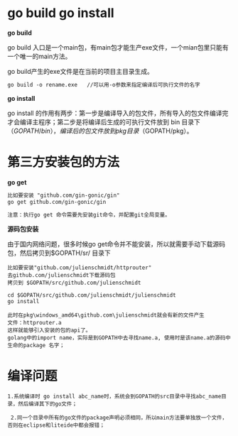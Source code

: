 # go build go install

**go build**

go build 入口是一个main包，有main包才能生产exe文件，一个mian包里只能有一个唯一的main方法。

go build产生的exe文件是在当前的项目主目录生成。

```html
go build -o rename.exe   //可以用-o参数来指定编译后可执行文件的名字
```



**go install**

go install 的作用有两步：第一步是编译导入的包文件，所有导入的包文件编译完才会编译主程序；第二步是将编译后生成的可执行文件放到 bin 目录下（$GOPATH/bin），编译后的包文件放到 pkg 目录（$GOPATH/pkg）。



# 第三方安装包的方法

**go get**

```html
比如要安装 "github.com/gin-gonic/gin"
go get github.com/gin-gonic/gin

注意：执行go get 命令需要先安装git命令，并配置git全局变量。
```



**源码包安装**

由于国内网络问题，很多时候go get命令并不能安装，所以就需要手动下载源码包，然后拷贝到$GOPATH/sr/ 目录下

```
比如要安装"github.com/julienschmidt/httprouter"
去github.com/julienschmidt下载源码包
拷贝到 $GOPATH/src/github.com/julienschmidt

cd $GOPATH/src/github.com/julienschmidt/julienschmidt
go install

此时在pkg\windows_amd64\github.com\julienschmidt就会有新的文件产生
文件：httprouter.a
这样就能够引入安装的包的api了。
golang中的import name，实际是到GOPATH中去寻找name.a, 使用时是该name.a的源码中生命的package 名字；
```



# 编译问题

```
1.系统编译时 go install abc_name时，系统会到GOPATH的src目录中寻找abc_name目录，然后编译其下的go文件；

 2.同一个目录中所有的go文件的package声明必须相同，所以main方法要单独放一个文件，否则在eclipse和liteide中都会报错；
```



